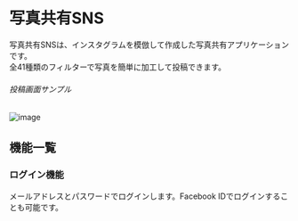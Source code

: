 # 写真共有SNS

写真共有SNSは、インスタグラムを模倣して作成した写真共有アプリケーションです。  
全41種類のフィルターで写真を簡単に加工して投稿できます。

###### 投稿画面サンプル
![image](https://user-images.githubusercontent.com/46615152/57905218-bfdcb300-78b0-11e9-8abe-6365b18399ce.png)

## 機能一覧

### ログイン機能
メールアドレスとパスワードでログインします。Facebook IDでログインすることも可能です。
